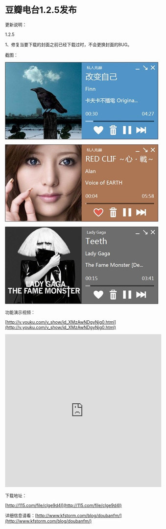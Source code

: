 # 豆瓣电台1.2.5发布

更新说明：

1.2.5

1、修复当要下载的封面之前已经下载过时，不会更换封面的BUG。

截图：

[<img style="background-image: none; border-bottom: 0px; border-left: 0px; padding-left: 0px; padding-right: 0px; display: inline; border-top: 0px; border-right: 0px; padding-top: 0px" title="image" border="0" alt="image" src="/attachment/up/blog/images/1.2.5_1396F/image_thumb.jpg" width="500" height="251" />](/attachment/up/blog/images/1.2.5_1396F/image.jpg)

[<img style="background-image: none; border-bottom: 0px; border-left: 0px; padding-left: 0px; padding-right: 0px; display: inline; border-top: 0px; border-right: 0px; padding-top: 0px" title="image1" border="0" alt="image1" src="/attachment/up/blog/images/1.2.5_1396F/image1_thumb.jpg" width="500" height="251" />](/attachment/up/blog/images/1.2.5_1396F/image1.jpg)

[<img style="background-image: none; border-bottom: 0px; border-left: 0px; padding-left: 0px; padding-right: 0px; display: inline; border-top: 0px; border-right: 0px; padding-top: 0px" title="image2" border="0" alt="image2" src="/attachment/up/blog/images/1.2.5_1396F/image2_thumb.jpg" width="500" height="251" />](/attachment/up/blog/images/1.2.5_1396F/image2.jpg)

功能演示视频：

[http://v.youku.com/v_show/id_XMzAwNDgyNjg0.html](http://v.youku.com/v_show/id_XMzAwNDgyNjg0.html)

<iframe height=498 width=510 src="http://player.youku.com/embed/XMzAwNDgyNjg0" frameborder=0 "allowfullscreen"></iframe>

下载地址：

[http://115.com/file/clge9d4l](http://115.com/file/clge9d4l)

详细信息请看：[http://www.kfstorm.com/blog/doubanfm/](http://www.kfstorm.com/blog/doubanfm/)
